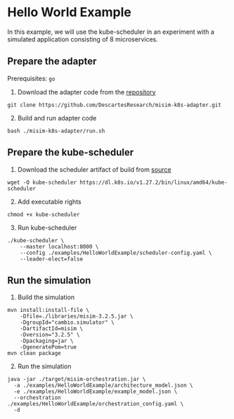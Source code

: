 # Hello World Example

In this example, we will use the kube-scheduler in an experiment with a simulated application consisting of 8 
microservices.

## Prepare the adapter

Prerequisites: `go`

1. Download the adapter code from the [repository](https://github.com/DescartesResearch/misim-k8s-adapter)

```
git clone https://github.com/DescartesResearch/misim-k8s-adapter.git
```

2. Build and run adapter code

```
bash ./misim-k8s-adapter/run.sh
```

## Prepare the kube-scheduler

1. Download the scheduler artifact of build from [source](https://github.com/kubernetes/kubernetes)

```
wget -O kube-scheduler https://dl.k8s.io/v1.27.2/bin/linux/amd64/kube-scheduler
```

2. Add executable rights

```
chmod +x kube-scheduler
```

3. Run kube-scheduler

```
./kube-scheduler \
    --master localhost:8000 \
    --config ./examples/HelloWorldExample/scheduler-config.yaml \
    --leader-elect=false
```

## Run the simulation

1. Build the simulation

```
mvn install:install-file \
    -Dfile=./libraries/misim-3.2.5.jar \
    -DgroupId="cambio.simulator" \
    -DartifactId=misim \
    -Dversion="3.2.5" \
    -Dpackaging=jar \
    -DgeneratePom=true
mvn clean package
```

2. Run the simulation

```
java -jar ./target/misim-orchestration.jar \
  -a ./examples/HelloWorldExample/architecture_model.json \
  -e ./examples/HelloWorldExample/example_model.json \
  --orchestration ./examples/HelloWorldExample/orchestration_config.yaml \
  -d
```